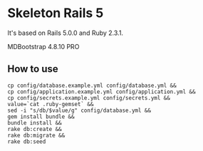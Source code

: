 # Skeleton Rails 5

It's based on Rails 5.0.0 and Ruby 2.3.1.

MDBootstrap 4.8.10 PRO

## How to use

```
cp config/database.example.yml config/database.yml &&
cp config/application.example.yml config/application.yml &&
cp config/secrets.example.yml config/secrets.yml &&
value=`cat .ruby-gemset` &&
sed -i "s/db/$value/g" config/database.yml &&
gem install bundle &&
bundle install &&
rake db:create &&
rake db:migrate &&
rake db:seed
```